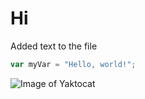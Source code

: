 # Hi

Added text to the file

``` javascript
var myVar = "Hello, world!";
```

![Image of Yaktocat](https://octodex.github.com/images/yaktocat.png)
